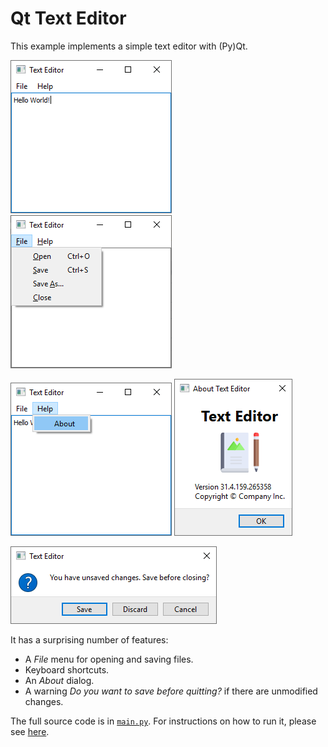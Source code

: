 # Qt Text Editor

This example implements a simple text editor with (Py)Qt.

![Qt Text Editor](../screenshots/qt-text-editor-windows.png) ![QMenu example](../screenshots/qmenu-example.png)

![Qt QMenu](../screenshots/qt-qmenu.png) ![QDialog example](../screenshots/qdialog-example.png)

![QMessageBox example](../screenshots/qmessagebox-example.png)

It has a surprising number of features:

 * A *File* menu for opening and saving files.
 * Keyboard shortcuts.
 * An *About* dialog.
 * A warning *Do you want to save before quitting?* if there are unmodified changes.

The full source code is in [`main.py`](main.py). For instructions on how to run it, please see [here](../../examples/README.md#running-the-examples).
